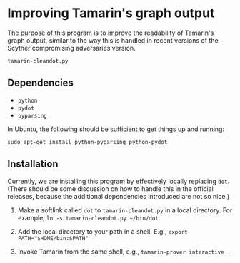 Improving Tamarin's graph output
================================

The purpose of this program is to improve the readability of Tamarin's
graph output, similar to the way this is handled in recent versions of
the Scyther compromising adversaries version.

`tamarin-cleandot.py` 

Dependencies
------------

* `python`
* `pydot`
* `pyparsing`

In Ubuntu, the following should be sufficient to get things up and
running:

	sudo apt-get install python-pyparsing python-pydot

Installation
------------

Currently, we are installing this program by effectively locally
replacing `dot`. (There should be some discussion on how to handle this
in the official releases, because the additional dependencies introduced
are not so nice.)

 1. Make a softlink called `dot` to `tamarin-cleandot.py` in a local
    directory.
    For example, 
    `ln -s tamarin-cleandot.py ~/bin/dot`

 2. Add the local directory to your path in a shell. E.g.,
    `export PATH="$HOME/bin:$PATH"`

 3. Invoke Tamarin from the same shell, e.g.,
    `tamarin-prover interactive .`






